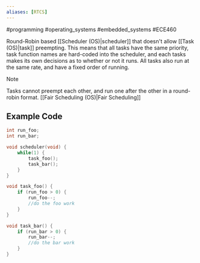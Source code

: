 ```yaml
---
aliases: [RTCS]
---
```

#programming #operating_systems #embedded_systems #ECE460 

Round-Robin based [[Scheduler (OS)|scheduler]] that doesn't allow [[Task (OS)|task]] preempting. This means that all tasks have the same priority, task function names are hard-coded into the scheduler, and each tasks makes its own decisions as to whether or not it runs. All tasks also run at the same rate, and have a fixed order of running.

>[!note]
>Tasks cannot preempt each other, and run one after the other in a round-robin format. [[Fair Scheduling (OS)|Fair Scheduling]]

## Example Code
```c
int run_foo;
int run_bar;

void scheduler(void) {
	while(1) {
		task_foo();
		task_bar();
	}
}

void task_foo() {
	if (run_foo > 0) {
		run_foo--;
		//do the foo work
	}
}

void task_bar() {
	if (run_bar > 0) {
		run_bar--;
		//do the bar work
	}
}
```
